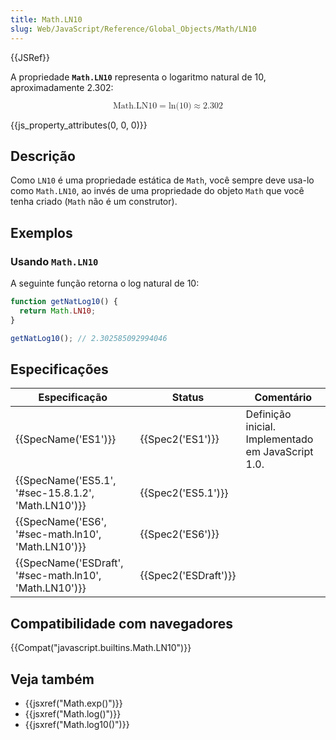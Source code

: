 ```yaml
---
title: Math.LN10
slug: Web/JavaScript/Reference/Global_Objects/Math/LN10
---
```


{{JSRef}}

A propriedade **`Math.LN10`** representa o logaritmo natural de 10, aproximadamente 2.302:

<math display="block"><semantics><mrow><mstyle mathvariant="monospace"><mi>Math.LN10</mi></mstyle><mo>=</mo><mo lspace="0em" rspace="0em">ln</mo><mo stretchy="false">(</mo><mn>10</mn><mo stretchy="false">)</mo><mo>≈</mo><mn>2.302</mn></mrow><annotation encoding="TeX">\mathtt{\mi{Math.LN10}} = \ln(10) \approx 2.302</annotation></semantics></math>

{{js_property_attributes(0, 0, 0)}}

## Descrição

Como `LN10` é uma propriedade estática de `Math`, você sempre deve usa-lo como `Math.LN10`, ao invés de uma propriedade do objeto `Math` que você tenha criado (`Math` não é um construtor).

## Exemplos

### Usando `Math.LN10`

A seguinte função retorna o log natural de 10:

```js
function getNatLog10() {
  return Math.LN10;
}

getNatLog10(); // 2.302585092994046
```

## Especificações

| Especificação                                                            | Status                       | Comentário                                         |
| ------------------------------------------------------------------------ | ---------------------------- | -------------------------------------------------- |
| {{SpecName('ES1')}}                                                 | {{Spec2('ES1')}}         | Definição inicial. Implementado em JavaScript 1.0. |
| {{SpecName('ES5.1', '#sec-15.8.1.2', 'Math.LN10')}}     | {{Spec2('ES5.1')}}     |                                                    |
| {{SpecName('ES6', '#sec-math.ln10', 'Math.LN10')}}     | {{Spec2('ES6')}}         |                                                    |
| {{SpecName('ESDraft', '#sec-math.ln10', 'Math.LN10')}} | {{Spec2('ESDraft')}} |                                                    |

## Compatibilidade com navegadores

{{Compat("javascript.builtins.Math.LN10")}}

## Veja também

- {{jsxref("Math.exp()")}}
- {{jsxref("Math.log()")}}
- {{jsxref("Math.log10()")}}
